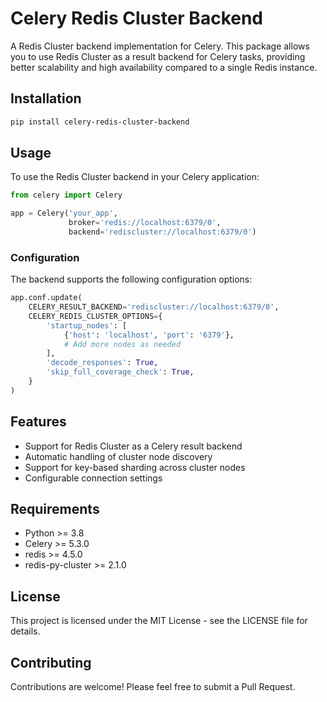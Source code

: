 # Celery Redis Cluster Backend

A Redis Cluster backend implementation for Celery. This package allows you to use Redis Cluster as a result backend for Celery tasks, providing better scalability and high availability compared to a single Redis instance.

## Installation

```bash
pip install celery-redis-cluster-backend
```

## Usage

To use the Redis Cluster backend in your Celery application:

```python
from celery import Celery

app = Celery('your_app',
             broker='redis://localhost:6379/0',
             backend='rediscluster://localhost:6379/0')
```

### Configuration

The backend supports the following configuration options:

```python
app.conf.update(
    CELERY_RESULT_BACKEND='rediscluster://localhost:6379/0',
    CELERY_REDIS_CLUSTER_OPTIONS={
        'startup_nodes': [
            {'host': 'localhost', 'port': '6379'},
            # Add more nodes as needed
        ],
        'decode_responses': True,
        'skip_full_coverage_check': True,
    }
)
```

## Features

- Support for Redis Cluster as a Celery result backend
- Automatic handling of cluster node discovery
- Support for key-based sharding across cluster nodes
- Configurable connection settings

## Requirements

- Python >= 3.8
- Celery >= 5.3.0
- redis >= 4.5.0
- redis-py-cluster >= 2.1.0

## License

This project is licensed under the MIT License - see the LICENSE file for details.

## Contributing

Contributions are welcome! Please feel free to submit a Pull Request.
